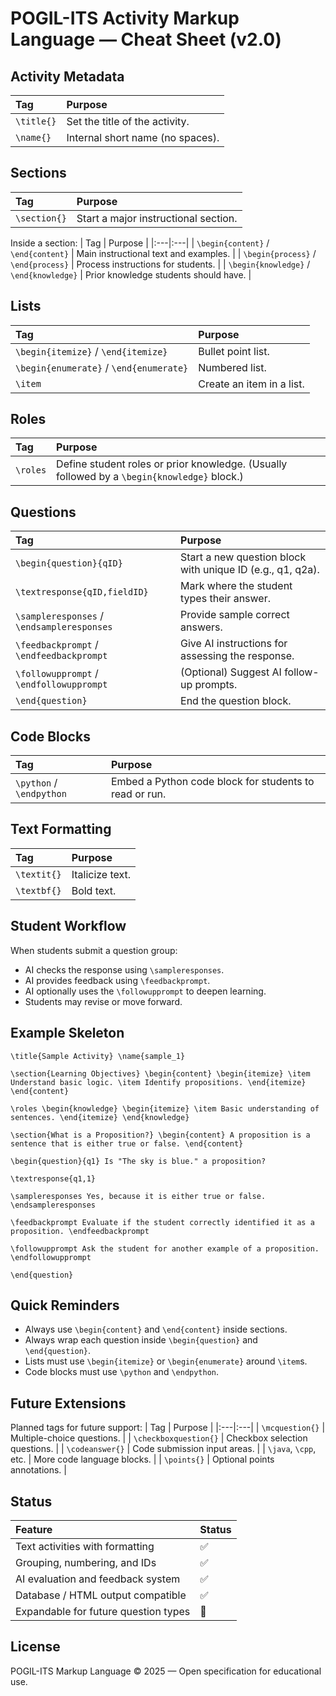 # POGIL-ITS Activity Markup Language — Cheat Sheet (v2.0)

## Activity Metadata
| Tag | Purpose |
|:---|:---|
| `\title{}` | Set the title of the activity. |
| `\name{}` | Internal short name (no spaces). |

## Sections
| Tag | Purpose |
|:---|:---|
| `\section{}` | Start a major instructional section. |

Inside a section:
| Tag | Purpose |
|:---|:---|
| `\begin{content}` / `\end{content}` | Main instructional text and examples. |
| `\begin{process}` / `\end{process}` | Process instructions for students. |
| `\begin{knowledge}` / `\end{knowledge}` | Prior knowledge students should have. |

## Lists
| Tag | Purpose |
|:---|:---|
| `\begin{itemize}` / `\end{itemize}` | Bullet point list. |
| `\begin{enumerate}` / `\end{enumerate}` | Numbered list. |
| `\item` | Create an item in a list. |

## Roles
| Tag | Purpose |
|:---|:---|
| `\roles` | Define student roles or prior knowledge. (Usually followed by a `\begin{knowledge}` block.) |

## Questions
| Tag | Purpose |
|:---|:---|
| `\begin{question}{qID}` | Start a new question block with unique ID (e.g., q1, q2a). |
| `\textresponse{qID,fieldID}` | Mark where the student types their answer. |
| `\sampleresponses` / `\endsampleresponses` | Provide sample correct answers. |
| `\feedbackprompt` / `\endfeedbackprompt` | Give AI instructions for assessing the response. |
| `\followupprompt` / `\endfollowupprompt` | (Optional) Suggest AI follow-up prompts. |
| `\end{question}` | End the question block. |

## Code Blocks
| Tag | Purpose |
|:---|:---|
| `\python` / `\endpython` | Embed a Python code block for students to read or run. |

## Text Formatting
| Tag | Purpose |
|:---|:---|
| `\textit{}` | Italicize text. |
| `\textbf{}` | Bold text. |

## Student Workflow
When students submit a question group:
- AI checks the response using `\sampleresponses`.
- AI provides feedback using `\feedbackprompt`.
- AI optionally uses the `\followupprompt` to deepen learning.
- Students may revise or move forward.

## Example Skeleton
```
\title{Sample Activity} \name{sample_1}

\section{Learning Objectives} \begin{content} \begin{itemize} \item Understand basic logic. \item Identify propositions. \end{itemize} \end{content}

\roles \begin{knowledge} \begin{itemize} \item Basic understanding of sentences. \end{itemize} \end{knowledge}

\section{What is a Proposition?} \begin{content} A proposition is a sentence that is either true or false. \end{content}

\begin{question}{q1} Is "The sky is blue." a proposition?

\textresponse{q1,1}

\sampleresponses Yes, because it is either true or false. \endsampleresponses

\feedbackprompt Evaluate if the student correctly identified it as a proposition. \endfeedbackprompt

\followupprompt Ask the student for another example of a proposition. \endfollowupprompt

\end{question}
```

## Quick Reminders
- Always use `\begin{content}` and `\end{content}` inside sections.
- Always wrap each question inside `\begin{question}` and `\end{question}`.
- Lists must use `\begin{itemize}` or `\begin{enumerate}` around `\item`s.
- Code blocks must use `\python` and `\endpython`.

## Future Extensions
Planned tags for future support:
| Tag | Purpose |
|:---|:---|
| `\mcquestion{}` | Multiple-choice questions. |
| `\checkboxquestion{}` | Checkbox selection questions. |
| `\codeanswer{}` | Code submission input areas. |
| `\java`, `\cpp`, etc. | More code language blocks. |
| `\points{}` | Optional points annotations. |

## Status
| Feature | Status |
|:---|:---|
| Text activities with formatting | ✅ |
| Grouping, numbering, and IDs | ✅ |
| AI evaluation and feedback system | ✅ |
| Database / HTML output compatible | ✅ |
| Expandable for future question types | 🚀 |

## License
POGIL-ITS Markup Language © 2025 — Open specification for educational use.
